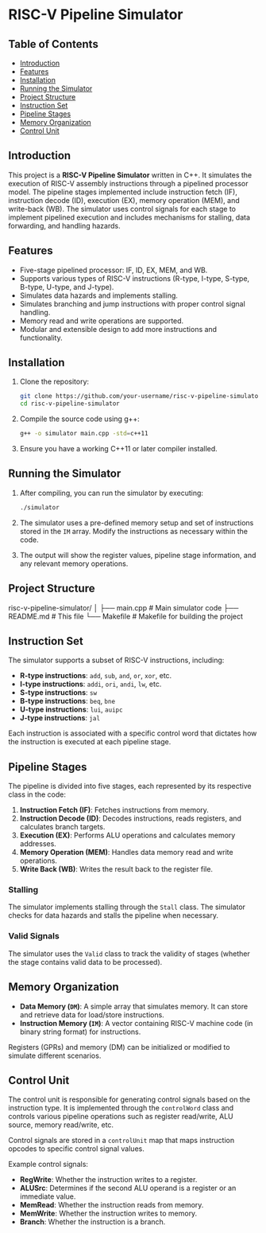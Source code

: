 # RISC-V Pipeline Simulator

## Table of Contents
- [Introduction](#introduction)
- [Features](#features)
- [Installation](#installation)
- [Running the Simulator](#running-the-simulator)
- [Project Structure](#project-structure)
- [Instruction Set](#instruction-set)
- [Pipeline Stages](#pipeline-stages)
- [Memory Organization](#memory-organization)
- [Control Unit](#control-unit)

## Introduction
This project is a **RISC-V Pipeline Simulator** written in C++. It simulates the execution of RISC-V assembly instructions through a pipelined processor model. The pipeline stages implemented include instruction fetch (IF), instruction decode (ID), execution (EX), memory operation (MEM), and write-back (WB). The simulator uses control signals for each stage to implement pipelined execution and includes mechanisms for stalling, data forwarding, and handling hazards.

## Features
- Five-stage pipelined processor: IF, ID, EX, MEM, and WB.
- Supports various types of RISC-V instructions (R-type, I-type, S-type, B-type, U-type, and J-type).
- Simulates data hazards and implements stalling.
- Simulates branching and jump instructions with proper control signal handling.
- Memory read and write operations are supported.
- Modular and extensible design to add more instructions and functionality.
  
## Installation

1. Clone the repository:
    ```bash
    git clone https://github.com/your-username/risc-v-pipeline-simulator.git
    cd risc-v-pipeline-simulator
    ```

2. Compile the source code using g++:
    ```bash
    g++ -o simulator main.cpp -std=c++11
    ```

3. Ensure you have a working C++11 or later compiler installed.

## Running the Simulator

1. After compiling, you can run the simulator by executing:
    ```bash
    ./simulator
    ```

2. The simulator uses a pre-defined memory setup and set of instructions stored in the `IM` array. Modify the instructions as necessary within the code.

3. The output will show the register values, pipeline stage information, and any relevant memory operations.

## Project Structure
risc-v-pipeline-simulator/ │ ├── main.cpp # Main simulator code ├── README.md # This file └── Makefile # Makefile for building the project

## Instruction Set
The simulator supports a subset of RISC-V instructions, including:

- **R-type instructions**: `add`, `sub`, `and`, `or`, `xor`, etc.
- **I-type instructions**: `addi`, `ori`, `andi`, `lw`, etc.
- **S-type instructions**: `sw`
- **B-type instructions**: `beq`, `bne`
- **U-type instructions**: `lui`, `auipc`
- **J-type instructions**: `jal`

Each instruction is associated with a specific control word that dictates how the instruction is executed at each pipeline stage.

## Pipeline Stages

The pipeline is divided into five stages, each represented by its respective class in the code:

1. **Instruction Fetch (IF)**: Fetches instructions from memory.
2. **Instruction Decode (ID)**: Decodes instructions, reads registers, and calculates branch targets.
3. **Execution (EX)**: Performs ALU operations and calculates memory addresses.
4. **Memory Operation (MEM)**: Handles data memory read and write operations.
5. **Write Back (WB)**: Writes the result back to the register file.

### Stalling
The simulator implements stalling through the `Stall` class. The simulator checks for data hazards and stalls the pipeline when necessary.

### Valid Signals
The simulator uses the `Valid` class to track the validity of stages (whether the stage contains valid data to be processed).

## Memory Organization
- **Data Memory (`DM`)**: A simple array that simulates memory. It can store and retrieve data for load/store instructions.
- **Instruction Memory (`IM`)**: A vector containing RISC-V machine code (in binary string format) for instructions.

Registers (GPRs) and memory (DM) can be initialized or modified to simulate different scenarios.

## Control Unit
The control unit is responsible for generating control signals based on the instruction type. It is implemented through the `controlWord` class and controls various pipeline operations such as register read/write, ALU source, memory read/write, etc.

Control signals are stored in a `controlUnit` map that maps instruction opcodes to specific control signal values.

Example control signals:
- **RegWrite**: Whether the instruction writes to a register.
- **ALUSrc**: Determines if the second ALU operand is a register or an immediate value.
- **MemRead**: Whether the instruction reads from memory.
- **MemWrite**: Whether the instruction writes to memory.
- **Branch**: Whether the instruction is a branch.




